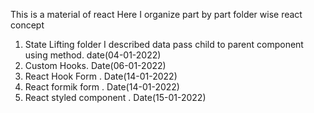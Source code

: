 This is a material of react 
Here I organize part by part folder wise react concept

1. State Lifting folder I described data pass child to parent component using method. date(04-01-2022)
2. Custom Hooks. Date(06-01-2022)
3. React Hook Form . Date(14-01-2022)
4. React formik form . Date(14-01-2022)
5. React styled component . Date(15-01-2022)
